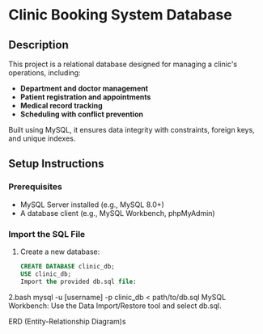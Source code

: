 # Clinic Booking System Database

## Description  
This project is a relational database designed for managing a clinic's operations, including:  
- **Department and doctor management**  
- **Patient registration and appointments**  
- **Medical record tracking**  
- **Scheduling with conflict prevention**  

Built using MySQL, it ensures data integrity with constraints, foreign keys, and unique indexes.  

## Setup Instructions  

### Prerequisites  
- MySQL Server installed (e.g., MySQL 8.0+)  
- A database client (e.g., MySQL Workbench, phpMyAdmin)  

### Import the SQL File  
1. Create a new database:  
   ```sql
   CREATE DATABASE clinic_db;
   USE clinic_db;
   Import the provided db.sql file:
2.bash
mysql -u [username] -p clinic_db < path/to/db.sql
MySQL Workbench:
Use the Data Import/Restore tool and select db.sql.

ERD (Entity-Relationship Diagram)s





